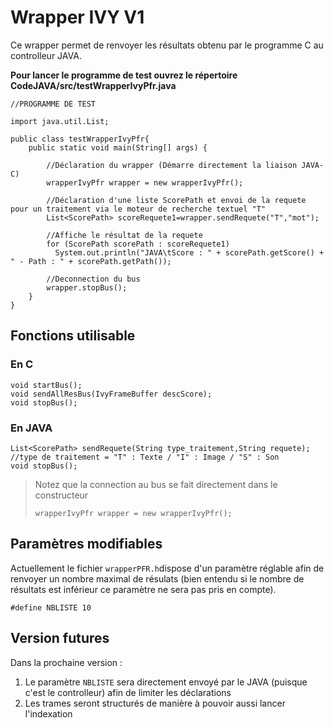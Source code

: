 # Wrapper IVY V1
Ce wrapper permet de renvoyer les résultats obtenu par le programme C au controlleur JAVA.

**Pour lancer le programme de test ouvrez le répertoire CodeJAVA/src/testWrapperIvyPfr.java**
```
//PROGRAMME DE TEST

import java.util.List;

public class testWrapperIvyPfr{
    public static void main(String[] args) {
        
        //Déclaration du wrapper (Démarre directement la liaison JAVA-C)
        wrapperIvyPfr wrapper = new wrapperIvyPfr();

        //Déclaration d'une liste ScorePath et envoi de la requete pour un traitement via le moteur de recherche textuel "T"
        List<ScorePath> scoreRequete1=wrapper.sendRequete("T","mot");
        
        //Affiche le résultat de la requete
        for (ScorePath scorePath : scoreRequete1)
          System.out.println("JAVA\tScore : " + scorePath.getScore() + " - Path : " + scorePath.getPath());

        //Deconnection du bus
        wrapper.stopBus();
    }
}
```

## Fonctions utilisable
### En C
```
void startBus();
void sendAllResBus(IvyFrameBuffer descScore);
void stopBus();
```
### En JAVA
```
List<ScorePath> sendRequete(String type_traitement,String requete); //type de traitement = "T" : Texte / "I" : Image / "S" : Son
void stopBus();
```
> Notez que la connection au bus se fait directement dans le constructeur
> ```
> wrapperIvyPfr wrapper = new wrapperIvyPfr();
> ```

## Paramètres modifiables
Actuellement le fichier `wrapperPFR.h`dispose d'un paramètre réglable afin de renvoyer un nombre maximal de résulats (bien entendu si le nombre de résultats est inférieur ce paramètre ne sera pas pris en compte).
```
#define NBLISTE 10
```
## Version futures
Dans la prochaine version :
1. Le paramètre `NBLISTE` sera directement envoyé par le JAVA (puisque c'est le controlleur) afin de limiter les déclarations
2. Les trames seront structurés de manière à pouvoir aussi lancer l'indexation

